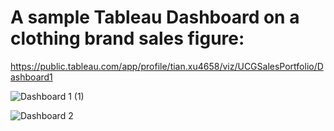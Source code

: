 # A sample Tableau Dashboard on a clothing brand sales figure:
https://public.tableau.com/app/profile/tian.xu4658/viz/UCGSalesPortfolio/Dashboard1

![Dashboard 1 (1)](https://github.com/xutiantony/projects/assets/103725419/79416204-9c6f-4fd1-a6d0-7257bd9de17d)

![Dashboard 2](https://github.com/xutiantony/projects/assets/103725419/fe874ce4-494c-43be-aa84-30025cbf3c19)
